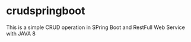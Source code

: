 # crudspringboot
This is a simple CRUD operation in SPring Boot and RestFull Web Service with JAVA 8 
